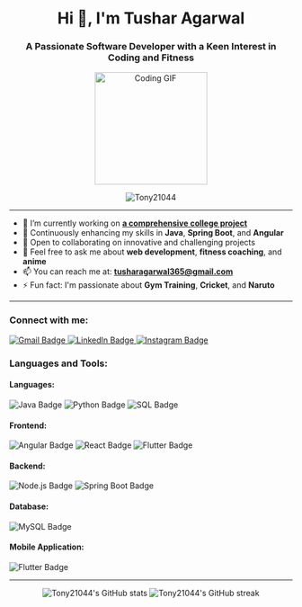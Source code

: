 <h1 align="center">Hi 👋, I'm Tushar Agarwal</h1>
<h3 align="center">A Passionate Software Developer with a Keen Interest in Coding and Fitness</h3>

<p align="center">

  <img src="https://media.giphy.com/media/qgQUggAC3Pfv687qPC/giphy.gif" width="200" alt="Coding GIF">
 
</p>

<p align="center">
  <img src="https://komarev.com/ghpvc/?username=Tony21044&label=Profile%20views&color=129e00&style=plastic" alt="Tony21044" />
</p>

---

- 🔭 I’m currently working on **[a comprehensive college project](https://github.com/Tony21044/college-project)**
- 🌱 Continuously enhancing my skills in **Java**, **Spring Boot**, and **Angular**
- 👯 Open to collaborating on innovative and challenging projects
- 💬 Feel free to ask me about **web development**, **fitness coaching**, and **anime**
- 📫 You can reach me at: **tusharagarwal365@gmail.com**
- ⚡ Fun fact: I'm passionate about **Gym Training**, **Cricket**, and **Naruto**

---

### Connect with me:
<p align="left">
  <a href="mailto:tusharagarwal365@gmail.com">
    <img src="https://img.shields.io/badge/Email-D14836?style=for-the-badge&logo=gmail&logoColor=white" alt="Gmail Badge"/>
  </a>
  <a href="https://www.linkedin.com/in/tushar-agarwal-21044">
    <img src="https://img.shields.io/badge/LinkedIn-0077B5?style=for-the-badge&logo=linkedin&logoColor=white" alt="LinkedIn Badge"/>
  </a>
  <a href="https://www.instagram.com/your-instagram-handle">
    <img src="https://img.shields.io/badge/Instagram-E4405F?style=for-the-badge&logo=instagram&logoColor=white" alt="Instagram Badge"/>
  </a>
</p>

### Languages and Tools:
#### Languages:
<p align="left">
  <img src="https://img.shields.io/badge/Java-ED8B00?style=for-the-badge&logo=java&logoColor=white" alt="Java Badge"/>
  <img src="https://img.shields.io/badge/Python-3776AB?style=for-the-badge&logo=python&logoColor=white" alt="Python Badge"/>
  <img src="https://img.shields.io/badge/SQL-4479A1?style=for-the-badge&logo=mysql&logoColor=white" alt="SQL Badge"/>
</p>

#### Frontend:
<p align="left">
  <img src="https://img.shields.io/badge/Angular-DD0031?style=for-the-badge&logo=angular&logoColor=white" alt="Angular Badge"/>
  <img src="https://img.shields.io/badge/React-61DAFB?style=for-the-badge&logo=react&logoColor=white" alt="React Badge"/>
  <img src="https://img.shields.io/badge/Flutter-02569B?style=for-the-badge&logo=flutter&logoColor=white" alt="Flutter Badge"/>
</p>

#### Backend:
<p align="left">
  <img src="https://img.shields.io/badge/Node.js-339933?style=for-the-badge&logo=nodedotjs&logoColor=white" alt="Node.js Badge"/>
  <img src="https://img.shields.io/badge/Spring%20Boot-6DB33F?style=for-the-badge&logo=spring-boot&logoColor=white" alt="Spring Boot Badge"/>
</p>

#### Database:
<p align="left">
  <img src="https://img.shields.io/badge/MySQL-4479A1?style=for-the-badge&logo=mysql&logoColor=white" alt="MySQL Badge"/>
</p>

#### Mobile Application:
<p align="left">
  <img src="https://img.shields.io/badge/Flutter-02569B?style=for-the-badge&logo=flutter&logoColor=white" alt="Flutter Badge"/>
</p>

---

<p align="center">
  <img src="https://github-readme-stats.vercel.app/api?username=Tony21044&show_icons=true&theme=radical" alt="Tony21044's GitHub stats" />
  <img src="https://github-readme-streak-stats.herokuapp.com/?user=Tony21044&theme=radical" alt="Tony21044's GitHub streak" />
</p>
